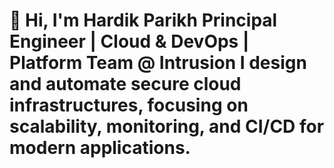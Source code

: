 # 👋 Hi, I'm Hardik Parikh Principal Engineer | Cloud &amp; DevOps | Platform Team @ Intrusion I design and automate secure cloud infrastructures, focusing on scalability, monitoring, and CI/CD for modern applications.
